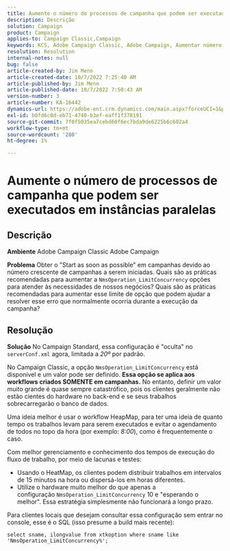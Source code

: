 ```yaml
---
title: Aumente o número de processos de campanha que podem ser executados em instâncias paralelas
description: Descrição
solution: Campaign
product: Campaign
applies-to: Campaign Classic,Campaign
keywords: KCS, Adobe Campaign Classic, Adobe Campaign, Aumentar número, processos de campanha, instância, paralelo, práticas recomendadas
resolution: Resolution
internal-notes: null
bug: false
article-created-by: Jim Menn
article-created-date: 10/7/2022 7:25:40 AM
article-published-by: Jim Menn
article-published-date: 10/7/2022 7:50:43 AM
version-number: 3
article-number: KA-16442
dynamics-url: https://adobe-ent.crm.dynamics.com/main.aspx?forceUCI=1&pagetype=entityrecord&etn=knowledgearticle&id=e02dd439-1146-ed11-bba1-000d3a3064b8
exl-id: b0fd6c0d-eb71-4740-b3ef-eaff1f378191
source-git-commit: 7f0f5035ea7cebd60f6ec7bda9de6225b6c602a4
workflow-type: tm+mt
source-wordcount: '280'
ht-degree: 1%

---
```


# Aumente o número de processos de campanha que podem ser executados em instâncias paralelas

## Descrição


<b>Ambiente</b>
Adobe Campaign Classic Adobe Campaign

<b>Problema</b>
Obter o &quot;Start as soon as possible&quot; em campanhas devido ao número crescente de campanhas a serem iniciadas.
Quais são as práticas recomendadas para aumentar a `NmsOperation_LimitConcurrency` opções para atender às necessidades de nossos negócios?
Quais são as práticas recomendadas para aumentar esse limite de opção que podem ajudar a resolver esse erro que normalmente ocorria durante a execução da campanha?


## Resolução


<b>Solução</b>
No Campaign Standard, essa configuração é &quot;oculta&quot; no `serverConf.xml` agora, limitada a *20º* por padrão.  

No Campaign Classic, a opção `NmsOperation_LimitConcurrency` está disponível e um valor pode ser definido.
<b>Essa opção se aplica aos workflows criados SOMENTE em campanhas.</b>
No entanto, definir um valor muito grande é quase sempre catastrófico, pois os clientes geralmente não estão cientes do hardware no back-end e se seus trabalhos sobrecarregarão o banco de dados.

Uma ideia melhor é usar o workflow HeapMap, para ter uma ideia de quanto tempo os trabalhos levam para serem executados e evitar o agendamento de todos no topo da hora (por exemplo: *8:00*), como é frequentemente o caso.

Com melhor gerenciamento e conhecimento dos tempos de execução do fluxo de trabalho, por meio de lacunas e testes:

- Usando o HeatMap, os clientes podem distribuir trabalhos em intervalos de 15 minutos na hora ou dispersá-los em horas diferentes.
- Utilize o hardware muito melhor do que apenas a configuração `NmsOperation_LimitConcurrency`  10 e &quot;esperando o melhor&quot;. Essa estratégia simplesmente não funcionará a longo prazo.


Para clientes locais que desejam consultar essa configuração sem entrar no console, esse é o SQL (isso presume a build mais recente):


```
select sname, ilongvalue from xtkoption where sname like 'NmsOperation_LimitConcurrency%';
```

